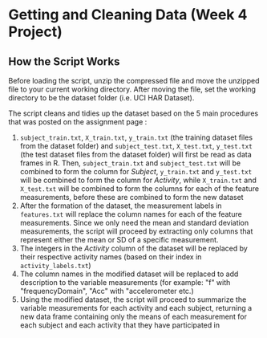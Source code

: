 # Getting and Cleaning Data (Week 4 Project)

## How the Script Works 
Before loading the script, unzip the compressed file and move the unzipped file to your current working directory. After moving the file, set the working directory to be the dataset folder (i.e. UCI HAR Dataset). 

The script cleans and tidies up the dataset based on the 5 main procedures that was posted on the assignment page :
1. `subject_train.txt`, `X_train.txt`, `y_train.txt` (the training dataset files from the dataset folder) and `subject_test.txt`, `X_test.txt`, `y_test.txt` (the test dataset files from the dataset folder) will first be read as data frames in R. Then, `subject_train.txt` and `subject_test.txt` will be combined to form the column for *Subject*, `y_train.txt` and `y_test.txt` will be combined to form the column for *Activity*, while `X_train.txt` and `X_test.txt` will be combined to form the columns for each of the feature measurements, before these are combined to form the new dataset
2. After the formation of the dataset, the measurement labels in `features.txt` will replace the column names for each of the feature measurements. Since we only need the mean and standard deviation measurements, the script will proceed by extracting only columns that represent either the mean or SD of a specific measurement. 
3. The integers in the *Activity* column of the dataset will be replaced by their respective activity names (based on their index in `activity_labels.txt`)
4. The column names in the modified dataset will be replaced to add description to the variable measurements (for example: "f" with "frequencyDomain", "Acc" with "accelerometer etc.)
5. Using the modified dataset, the script will proceed to summarize the variable measurements for each activity and each subject, returning a new data frame containing only the means of each measurement for each subject and each activity that they have participated in 
